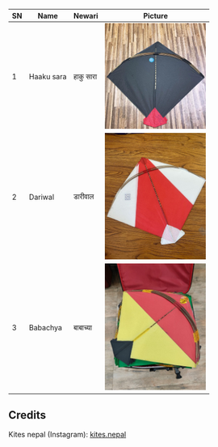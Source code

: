 | SN  | Name            | Newari        | Picture                                                                                   |
|-----|---------------- |---------------|-------------------------------------------------------------------------------------------|
| 1   | Haaku sara      | हाकु सारा      | <img src="https://raw.githubusercontent.com/SarjyantShrestha/changa-dataset/main/kitesImg/black.jpg" alt="Haakusara" width="200"/> |
| 2   | Dariwal         | डारीवाल       | <img src="https://raw.githubusercontent.com/SarjyantShrestha/changa-dataset/main/kitesImg/Dariwal.jpg" alt="Haakusara" width="200"/> |
| 3   | Babachya        | बाबाच्या        | <img src="https://raw.githubusercontent.com/SarjyantShrestha/changa-dataset/main/kitesImg/Bapache.jpg" alt="Haakusara" width="200"/> |


## Credits
Kites nepal (Instagram): [kites.nepal](https://www.instagram.com/kites.nepal/)

